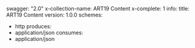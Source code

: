 swagger: "2.0"
x-collection-name: ART19 Content
x-complete: 1
info:
  title: ART19 Content
  version: 1.0.0
schemes:
- http
produces:
- application/json
consumes:
- application/json